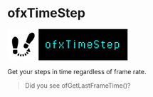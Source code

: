 ofxTimeStep
===========

![thumb](ofxaddons_thumbnail.png)

Get your steps in time regardless of frame rate.

> Did you see ofGetLastFrameTime()?
